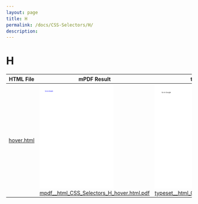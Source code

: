 ```yaml
---
layout: page
title: H
permalink: /docs/CSS-Selectors/H/
description: 
---
```


# H
| HTML File | mPDF Result | typeset.sh Result | PDFreactor Result |
|---------|---------|---------|---------|
| [hover.html](/html/CSS%20Selectors/H/hover.html) | ![](mpdf__html_CSS_Selectors_H_hover.html.png) [mpdf__html_CSS_Selectors_H_hover.html.pdf](mpdf__html_CSS_Selectors_H_hover.html.pdf) | ![](typeset__html_CSS_Selectors_H_hover.html.png) [typeset__html_CSS_Selectors_H_hover.html.pdf](typeset__html_CSS_Selectors_H_hover.html.pdf) | ![](pdfreactor__html_CSS_Selectors_H_hover.html.png) [pdfreactor__html_CSS_Selectors_H_hover.html.pdf](pdfreactor__html_CSS_Selectors_H_hover.html.pdf) |
